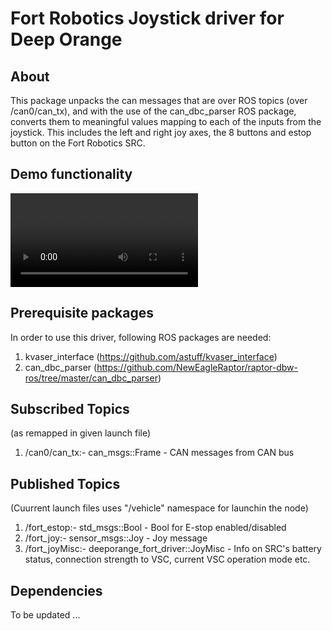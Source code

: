 #  Fort Robotics Joystick driver for Deep Orange 

## About
This package unpacks the can messages that are over ROS topics (over /can0/can_tx), and with the use of the can_dbc_parser ROS package, converts them to meaningful values mapping to each of the inputs from the joystick. This includes the left and right joy axes, the 8 buttons and estop button on the Fort Robotics SRC.

## Demo functionality
![Video](/media/VDR6_JoyHusky_Kartech_1.mp4)

## Prerequisite packages
In order to use this driver, following ROS packages are needed:
1. kvaser_interface (https://github.com/astuff/kvaser_interface) 
2. can_dbc_parser (https://github.com/NewEagleRaptor/raptor-dbw-ros/tree/master/can_dbc_parser)

## Subscribed Topics 
(as remapped in given launch file)
1. /can0/can_tx:- can_msgs::Frame - CAN messages from CAN bus

## Published Topics
(Cuurrent launch files uses "/vehicle" namespace for launchin the node)
1. /fort_estop:- std_msgs::Bool - Bool for E-stop enabled/disabled
2. /fort_joy:- sensor_msgs::Joy - Joy message
3. /fort_joyMisc:- deeporange_fort_driver::JoyMisc - Info on SRC's battery status, connection strength to VSC, current VSC operation mode etc.


## Dependencies
To be updated
...
